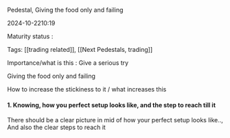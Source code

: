 Pedestal, Giving the food only and failing

2024-10-2210:19

Maturity  status : 

Tags: [[trading related]], [[Next Pedestals, trading]]

Importance/what is this  :  Give a serious try 



Giving the food only and failing 

How to increase the stickiness to it / what increases this 

#### 1. Knowing, how you perfect setup looks like, and the step to reach till it 

There should be a clear picture in mid of how your perfect setup looks like.., 
And also the clear steps to reach it 